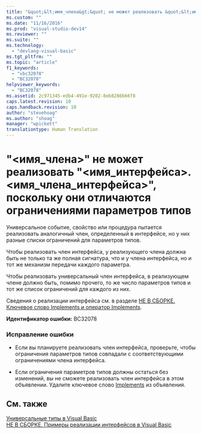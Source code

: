 ```yaml
---
title: "&quot;&lt;имя_члена&gt;&quot; не может реализовать &quot;&lt;имя_интерфейса&gt;.&lt;имя_члена_интерфейса&gt;&quot;, поскольку они отличаются ограничениями параметров типов | Microsoft Docs"
ms.custom: ""
ms.date: "11/16/2016"
ms.prod: "visual-studio-dev14"
ms.reviewer: ""
ms.suite: ""
ms.technology: 
  - "devlang-visual-basic"
ms.tgt_pltfrm: ""
ms.topic: "article"
f1_keywords: 
  - "vbc32078"
  - "BC32078"
helpviewer_keywords: 
  - "BC32078"
ms.assetid: 2c971345-edb4-491e-9202-8eb8286b66f8
caps.latest.revision: 10
caps.handback.revision: 10
author: "stevehoag"
ms.author: "shoag"
manager: "wpickett"
translationtype: Human Translation
---
```

# &quot;&lt;имя_члена&gt;&quot; не может реализовать &quot;&lt;имя_интерфейса&gt;.&lt;имя_члена_интерфейса&gt;&quot;, поскольку они отличаются ограничениями параметров типов
Универсальное событие, свойство или процедура пытается реализовать аналогичный член, определенный в интерфейсе, но у них разные списки ограничений для параметров типов.  
  
 Чтобы реализовать член интерфейса, у реализующего члена должна быть не только та же полная сигнатура, что и у члена интерфейса, но и тот же механизм передачи каждого параметра.  
  
 Чтобы реализовать универсальный член интерфейса, в реализующем члене должно быть, помимо прочего, то же число параметров типов и тот же список ограничений для каждого из них.  
  
 Сведения о реализации интерфейса см. в разделе [НЕ В СБОРКЕ. Ключевое слово Implements и оператор Implements](http://msdn.microsoft.com/ru-ru/b96560f7-6413-480f-a1e2-f80253bab5be).  
  
 **Идентификатор ошибки:** BC32078  
  
### Исправление ошибки  
  
-   Если вы планируете реализовать член интерфейса, проверьте, чтобы ограничения параметров типов совпадали с соответствующими ограничениями члена интерфейса.  
  
-   Если ограничения параметров типов должны остаться без изменений, вы не сможете реализовать член интерфейса в этом объявлении. Удалите ключевое слово [Implements](../../visual-basic/language-reference/statements/implements-clause.md) из объявления.  
  
## См. также  
 [Универсальные типы в Visual Basic](../../visual-basic/programming-guide/language-features/data-types/generic-types.md)   
 [НЕ В СБОРКЕ. Примеры реализации интерфейсов в Visual Basic](http://msdn.microsoft.com/ru-ru/50bf2a30-73b6-4126-a921-075fd6eec278)